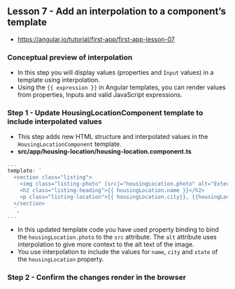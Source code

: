 
## Lesson 7 - Add an interpolation to a component’s template
- https://angular.io/tutorial/first-app/first-app-lesson-07


### Conceptual preview of interpolation
- In this step you will display values (properties and `Input` values) in a template using interpolation.
- Using the `{{ expression }}` in Angular templates, you can render values from properties, Inputs and valid JavaScript expressions.


### Step 1 - Update HousingLocationComponent template to include interpolated values
- This step adds new HTML structure and interpolated values in the `HousingLocationComponent` template.
- **src/app/housing-location/housing-location.component.ts**
```ts
...
template: `
  <section class="listing">
    <img class="listing-photo" [src]="housingLocation.photo" alt="Exterior photo of {{housingLocation.name}}">
    <h2 class="listing-heading">{{ housingLocation.name }}</h2>
    <p class="listing-location">{{ housingLocation.city}}, {{housingLocation.state }}</p>
  </section>
  `,
...
```
- In this updated template code you have used property binding to bind the `housingLocation.photo` to the `src` attribute. The `alt` attribute uses interpolation to give more context to the alt text of the image.
- You use interpolation to include the values for `name`, `city` and `state` of the `housingLocation` property.


### Step 2 - Confirm the changes render in the browser